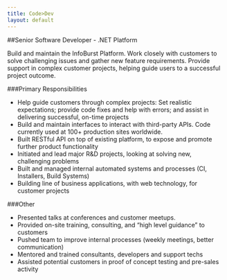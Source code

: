```yaml
---
title: Code>Dev
layout: default
---
```


##Senior Software Developer - .NET Platform

Build and maintain the InfoBurst Platform. Work closely with customers to solve challenging issues and gather new feature requirements. Provide support in complex customer projects, helping guide users to a successful project outcome.

###Primary Responsibilities

+ Help guide customers through complex projects: Set realistic expectations; provide code fixes and help with errors; and assist in delivering successful, on-time projects
+ Build and maintain interfaces to interact with third-party APIs. Code currently used at 100+ production sites worldwide.
+ Built RESTful API on top of existing platform, to expose and promote further product functionality
+ Initiated and lead major R&D projects, looking at solving new, challenging problems
+ Built and managed internal automated systems and processes (CI, Installers, Build Systems)
+ Building line of business applications, with web technology, for customer projects

###Other

+ Presented talks at conferences and customer meetups.
+ Provided on-site training, consulting, and “high level guidance” to customers
+ Pushed team to improve internal processes (weekly meetings, better communication) 
+ Mentored and trained consultants, developers and support techs
+ Assisted potential customers in proof of concept testing and pre-sales activity
